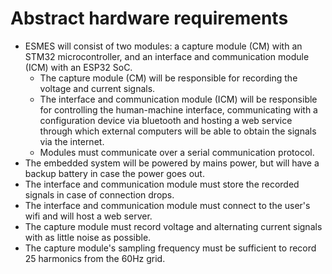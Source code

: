 # Abstract hardware requirements
* ESMES will consist of two modules: a capture module (CM) with an STM32 microcontroller, and an interface and communication module (ICM) with an ESP32 SoC.
  * The capture module (CM) will be responsible for recording the voltage and current signals. 
  * The interface and communication module (ICM) will be responsible for controlling the human-machine interface, communicating with a configuration device via bluetooth and hosting a web service through which external computers will be able to obtain the signals via the internet.
  * Modules must communicate over a serial communication protocol.
* The embedded system will be powered by mains power, but will have a backup battery in case the power goes out.
* The interface and communication module must store the recorded signals in case of connection drops.
* The interface and communication module must connect to the user's wifi and will host a web server.
* The capture module must record voltage and alternating current signals with as little noise as possible.
* The capture module's sampling frequency must be sufficient to record 25 harmonics from the 60Hz grid.
